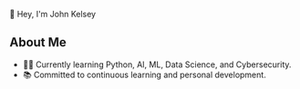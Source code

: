 👋 Hey, I'm John Kelsey
## About Me
- 👨‍💻 Currently learning Python, AI, ML, Data Science, and Cybersecurity.
- 📚 Committed to continuous learning and personal development.

<!---
CoderJoe009/CoderJoe009 is a ✨ special ✨ repository because its `README.md` (this file) appears on your GitHub profile.
You can click the Preview link to take a look at your changes.
--->
